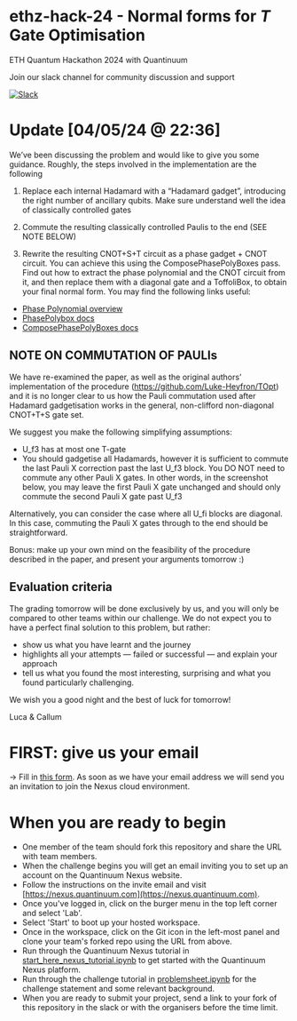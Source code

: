 # ethz-hack-24 - Normal forms for $T$ Gate Optimisation
 ETH Quantum Hackathon 2024 with Quantinuum

 Join our slack channel for community discussion and support

 [![Slack](https://img.shields.io/badge/Slack-4A154B?style=for-the-badge&logo=slack&logoColor=white)](https://tketusers.slack.com/join/shared_invite/zt-18qmsamj9-UqQFVdkRzxnXCcKtcarLRA#)


# Update [04/05/24 @ 22:36]


 We’ve been discussing the problem and would like to give you some guidance. Roughly, the steps involved in the implementation are the following

1. Replace each internal Hadamard with a “Hadamard gadget”, introducing the right number of ancillary qubits. Make sure understand well the idea of classically controlled gates

2. Commute the resulting classically controlled Paulis to the end (SEE NOTE BELOW)

3. Rewrite the resulting CNOT+S+T circuit as a phase gadget + CNOT circuit. You can achieve this using the ComposePhasePolyBoxes pass. Find out how to extract the phase polynomial and the CNOT circuit from it, and then replace them with a diagonal gate and a ToffoliBox, to obtain your final normal form. You may find the following links useful:

- [Phase Polynomial overview](https://tket.quantinuum.com/user-manual/manual_circuit.html#phase-polynomials)
- [PhasePolybox docs](https://tket.quantinuum.com/api-docs/circuit.html#pytket.circuit.PhasePolyBox)
- [ComposePhasePolyBoxes docs](https://tket.quantinuum.com/api-docs/passes.html#pytket.passes.ComposePhasePolyBoxes)

## NOTE ON COMMUTATION OF PAULIs

We have re-examined the paper, as well as the original authors’ implementation of the procedure (https://github.com/Luke-Heyfron/TOpt) and it is no longer clear to us how the Pauli commutation used after Hadamard gadgetisation works in the general, non-clifford non-diagonal CNOT+T+S gate set.

We suggest you make the following simplifying assumptions:
- U_f3 has at most one T-gate
- You should gadgetise all Hadamards, however it is sufficient to commute the last Pauli X correction past the last U_f3 block. You DO NOT need to commute any other Pauli X gates. In other words, in the screenshot below, you may leave the first Pauli X gate unchanged and should only commute the second Pauli X gate past U_f3

Alternatively, you can consider the case where all U_fi blocks are diagonal. In this case, commuting the Pauli X gates through to the end should be straightforward.

Bonus: make up your own mind on the feasibility of the procedure described in the paper, and present your arguments tomorrow :)

## Evaluation criteria

The grading tomorrow will be done exclusively by us, and you will only be compared to other teams within our challenge. We do not expect you to have a perfect final solution to this problem, but rather:
 - show us what you have learnt and the journey
 - highlights all your attempts — failed or successful — and explain your approach
 - tell us what you found the most interesting, surprising and what you found particularly challenging.


We wish you a good night and the best of luck for tomorrow!

Luca & Callum




# FIRST: give us your email

-> Fill in [this form](https://forms.office.com/r/MGCB3bTxEm). As soon as we have your email address we will send you an invitation to join the Nexus cloud environment.


# When you are ready to begin

* One member of the team should fork this repository and share the URL with team members. 
* When the challenge begins you will get an email inviting you to set up an account on the Quantinuum Nexus website.
* Follow the instructions on the invite email and visit [https://nexus.quantinuum.com](https://nexus.quantinuum.com). 
* Once you've logged in, click on the burger menu in the top left corner and select 'Lab'.
* Select 'Start' to boot up your hosted workspace.
* Once in the workspace, click on the Git icon in the left-most panel and clone your team's forked repo using the URL from above.
* Run through the Quantinuum Nexus tutorial in [start_here_nexus_tutorial.ipynb](https://github.com/CQCL/ETHZ-HACK-2024/start_here_nexus_tutorial.ipynb) to get started with the Quantinuum Nexus platform.
* Run through the challenge tutorial in [problemsheet.ipynb](https://github.com/CQCL/ETHZ-HACK-2024/problemsheet.ipynb) for the challenge statement and some relevant background.
* When you are ready to submit your project, send a link to your fork of this repository in the slack or with the organisers before the time limit.